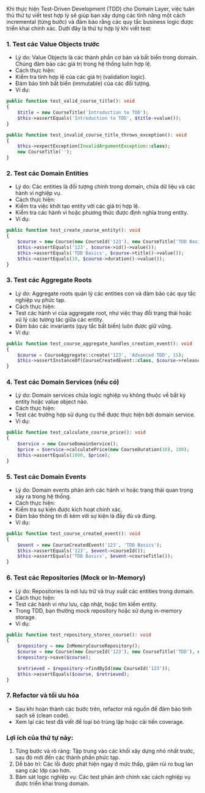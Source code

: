 Khi thực hiện Test-Driven Development (TDD) cho Domain Layer, việc tuân thủ thứ tự viết test hợp lý sẽ giúp bạn xây dựng các tính năng một cách incremental (từng bước) và đảm bảo rằng các quy tắc business logic được triển khai chính xác. Dưới đây là thứ tự hợp lý khi viết test:

### 1. Test các Value Objects trước

- Lý do: Value Objects là các thành phần cơ bản và bất biến trong domain. Chúng đảm bảo các giá trị trong hệ thống luôn hợp lệ.
- Cách thực hiện:
- Kiểm tra tính hợp lệ của các giá trị (validation logic).
- Đảm bảo tính bất biến (immutable) của các đối tượng.
- Ví dụ:

```php
public function test_valid_course_title(): void
{
    $title = new CourseTitle('Introduction to TDD');
    $this->assertEquals('Introduction to TDD', $title->value());
}

public function test_invalid_course_title_throws_exception(): void
{
    $this->expectException(InvalidArgumentException::class);
    new CourseTitle('');
}
```

### 2. Test các Domain Entities

- Lý do: Các entities là đối tượng chính trong domain, chứa dữ liệu và các hành vi nghiệp vụ.
- Cách thực hiện:
- Kiểm tra việc khởi tạo entity với các giá trị hợp lệ.
- Kiểm tra các hành vi hoặc phương thức được định nghĩa trong entity.
- Ví dụ:

```php
public function test_create_course_entity(): void
{
    $course = new Course(new CourseId('123'), new CourseTitle('TDD Basics'), new CourseDuration(10));
    $this->assertEquals('123', $course->id()->value());
    $this->assertEquals('TDD Basics', $course->title()->value());
    $this->assertEquals(10, $course->duration()->value());
}
```

### 3. Test các Aggregate Roots

- Lý do: Aggregate roots quản lý các entities con và đảm bảo các quy tắc nghiệp vụ phức tạp.
- Cách thực hiện:
- Test các hành vi của aggregate root, như việc thay đổi trạng thái hoặc xử lý các tương tác giữa các entity.
- Đảm bảo các invariants (quy tắc bất biến) luôn được giữ vững.
- Ví dụ:

```php
public function test_course_aggregate_handles_creation_event(): void
{
    $course = CourseAggregate::create('123', 'Advanced TDD', 15);
    $this->assertInstanceOf(CourseCreatedEvent::class, $course->releaseEvents()[0]);
}
```

### 4. Test các Domain Services (nếu có)

- Lý do: Domain services chứa logic nghiệp vụ không thuộc về bất kỳ entity hoặc value object nào.
- Cách thực hiện:
- Test các trường hợp sử dụng cụ thể được thực hiện bởi domain service.
- Ví dụ:

```php
public function test_calculate_course_price(): void
{
    $service = new CourseDomainService();
    $price = $service->calculatePrice(new CourseDuration(10), 100);
    $this->assertEquals(1000, $price);
}
```

### 5. Test các Domain Events

- Lý do: Domain events phản ánh các hành vi hoặc trạng thái quan trọng xảy ra trong hệ thống.
- Cách thực hiện:
- Kiểm tra sự kiện được kích hoạt chính xác.
- Đảm bảo thông tin đi kèm với sự kiện là đầy đủ và đúng.
- Ví dụ:

```php
public function test_course_created_event(): void
{
    $event = new CourseCreatedEvent('123', 'TDD Basics');
    $this->assertEquals('123', $event->courseId());
    $this->assertEquals('TDD Basics', $event->courseTitle());
}
```

### 6. Test các Repositories (Mock or In-Memory)

- Lý do: Repositories là nơi lưu trữ và truy xuất các entities trong domain.
- Cách thực hiện:
- Test các hành vi như lưu, cập nhật, hoặc tìm kiếm entity.
- Trong TDD, bạn thường mock repository hoặc sử dụng in-memory storage.
- Ví dụ:

```php
public function test_repository_stores_course(): void
{
    $repository = new InMemoryCourseRepository();
    $course = new Course(new CourseId('123'), new CourseTitle('TDD'), new CourseDuration(10));
    $repository->save($course);

    $retrieved = $repository->findById(new CourseId('123'));
    $this->assertEquals($course, $retrieved);
}
```

### 7. Refactor và tối ưu hóa

- Sau khi hoàn thành các bước trên, refactor mã nguồn để đảm bảo tính sạch sẽ (clean code).
- Xem lại các test đã viết để loại bỏ trùng lặp hoặc cải tiến coverage.

### Lợi ích của thứ tự này:

1.	Từng bước và rõ ràng: Tập trung vào các khối xây dựng nhỏ nhất trước, sau đó mới đến các thành phần phức tạp.
2.	Dễ bảo trì: Các lỗi được phát hiện ngay ở mức thấp, giảm rủi ro bug lan sang các lớp cao hơn.
3.	Bám sát logic nghiệp vụ: Các test phản ánh chính xác cách nghiệp vụ được triển khai trong domain.
